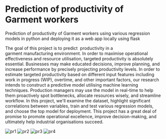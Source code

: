 # Prediction of productivity of Garment workers
 Prediction of productivity of Garment workers using various regression models in python and deploying it as a web app locally using flask

The goal of this project is to predict  productivity in a garment manufacturing environment. In order to maximise operational effectiveness and resource utilisation, targeted productivity is absolutely essential. Businesses may make educated decisions, improve planning, and increase performance by precisely projecting productivity levels.
In order to estimate targeted productivity based on different input features including work in progress (WIP), overtime, and other important factors, our research intends to construct a predictive model utilising machine learning techniques. Production managers may use the model in real-time to help them proactively spot bottlenecks, allocate resources wisely, and streamline workflow.
In this project, we'll examine the dataset, highlight significant correlations between variables, train and test various regression models, and choose the top model for deployment. This project has a great deal of promise to promote operational excellence, improve decision-making, and ultimately help industrial organisations succeed.


![pr1](https://github.com/caprolaliac/Prediction-of-productivity-of-Garment-workers/assets/87370936/5705ed62-ca3b-4326-9cc5-10f19eebc30b)
![pr2](https://github.com/caprolaliac/Prediction-of-productivity-of-Garment-workers/assets/87370936/1e18ea9a-6d6f-4bbb-aa4c-1a1f854a3ba9)
![pr3](https://github.com/caprolaliac/Prediction-of-productivity-of-Garment-workers/assets/87370936/a57cc416-a449-4979-b193-2b09f5515789)
![pr4](https://github.com/caprolaliac/Prediction-of-productivity-of-Garment-workers/assets/87370936/d7a82d65-6a6b-4ed6-9d31-ea5a08fe6dd8)

